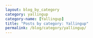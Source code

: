```yaml
---
layout: blog_by_category
category: yallingup
category-name: [Yallingup]
title: "Posts by category: Yallingup"
permalink: /blog/category/yallingup/
---
```

